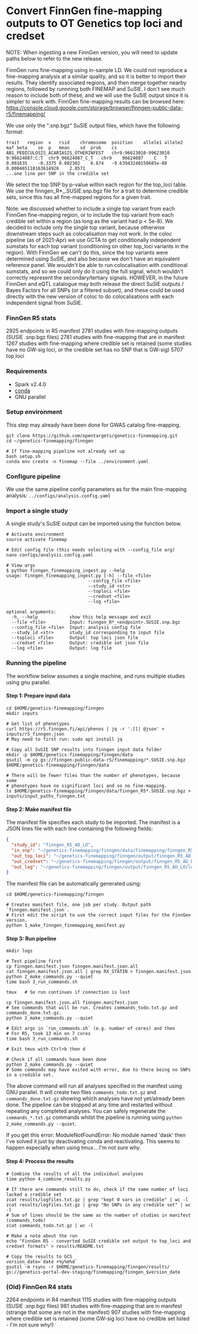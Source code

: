 Convert FinnGen fine-mapping outputs to OT Genetics top loci and credset
==========================================
NOTE: When ingesting a new FinnGen version, you will need to update paths below to refer to the new release.

FinnGen runs fine-mapping using in-sample LD. We could not reproduce a fine-mapping analysis at a similar quality, and so it is better to import their results.
They identify associated regions, and then merge together nearby regions, followed by runnning both FINEMAP and SuSIE. I don't see much reason to include both of these, and we will use the SuSIE output since it is simpler to work with.
FinnGen fine-mapping results can be browsed here:
https://console.cloud.google.com/storage/browser/finngen-public-data-r5/finemapping/

We use only the ".snp.bgz" SuSIE output files, which have the following format:
```
trait	region	v	rsid	chromosome	position	allele1	allele2	maf	beta	se	p	mean	sd	prob	cs
AB1_PEDICULOSIS_ACARIASIS_OTHERINFEST	chr9:96623010-99623010	9:96624087:C:T	chr9_96624087_C_T	chr9	96624087	C	T	0.001635	-0.3375	0.802302	0.674	-9.63943240158685e-08	0.000465118163614926	2.8571
...one line per SNP in the credible set
```

We select the top SNP by p-value within each region for the top_loci table.
We use the finngen_R*_<endpoint>.SUSIE.snp.bgz file for a trait to determine credible sets, since this has all fine-mapped regions for a given trait.

Note: we discussed whether to include a single top variant from each FinnGen fine-mapping region, or to include the top variant from each credible set within a region (as long as the variant had p < 5e-8). We decided to include only the single top variant, because otherwise downstream steps such as colocalisation may not work. In the coloc pipeline (as of 2021-Apr) we use GCTA to get conditionally independent sumstats for each top variant (conditioning on other top_loci variants in the region). With FinnGen we can't do this, since the top variants were determined using SuSIE, and also because we don't have an equivalent reference panel. We wouldn't be able to run colocalisation with conditional sumstats, and so we could only do it using the full signal, which wouldn't correctly represent the secondary/tertiary signals. HOWEVER, in the future FinnGen and eQTL catalogue may both release the direct SuSIE outputs / Bayes Factors for all SNPs (or a filtered subset), and these could be used directly with the new version of coloc to do colocalisations with each independent signal from SuSIE.

### FinnGen R5 stats
2925 endpoints in R5 manifest
2781 studies with fine-mapping outputs (SUSIE .snp.bgz files)
2781 studies with fine-mapping that are in manifest
1267 studies with fine-mapping where credible set is retained (some studies have no GW-sig loci, or the credible set has no SNP that is GW-sig)
5707 top loci

### Requirements
- Spark v2.4.0
- [conda](https://conda.io/docs/)
- GNU parallel

### Setup environment
This step may already have been done for GWAS catalog fine-mapping.
```
git clone https://github.com/opentargets/genetics-finemapping.git
cd ~/genetics-finemapping/finngen

# If fine-mapping pipeline not already set up 
bash setup.sh
conda env create -n finemap --file ../environment.yaml
```

### Configure pipeline

We use the same pipeline config parameters as for the main fine-mapping analysis: `../configs/analysis.config.yaml`

### Import a single study

A single study's SuSIE output can be imported using the function below.

```
# Activate environment
source activate finemap

# Edit config file (this needs selecting with --config_file arg)
nano configs/analysis.config.yaml

# View args
$ python finngen_finemapping_ingest.py --help
usage: finngen_finemapping_ingest.py [-h] --file <file>
                               --config_file <file>
                               --study_id <str>
                               --toploci <file>
                               --credset <file>
                               --log <file>

optional arguments:
  -h, --help            show this help message and exit
  --file <file>         Input: finngen_R*_<endpoint>.SUSIE.snp.bgz
  --config_file <file>  Input: analysis config file
  --study_id <str>      study_id corresponding to input file
  --toploci <file>      Output: top loci json file
  --credset <file>      Output: credible set json file
  --log <file>          Output: log file
```

### Running the pipeline
The workflow below assumes a single machine, and runs multiple studies using gnu parallel.

#### Step 1: Prepare input data

```
cd $HOME/genetics-finemapping/finngen
mkdir inputs

# Get list of phenotypes
curl https://r5.finngen.fi/api/phenos | jq -r '.[]| @json' > inputs/r5_finngen.json
# May need to first run: sudo apt install jq

# Copy all SuSIE SNP results into finngen input data folder
mkdir -p $HOME/genetics-finemapping/finngen/data
gsutil -m cp gs://finngen-public-data-r5/finemapping/*.SUSIE.snp.bgz $HOME/genetics-finemapping/finngen/data

# There will be fewer files than the number of phenotypes, because some
# phenotypes have no significant loci and so no fine-mapping.
ls $HOME/genetics-finemapping/finngen/data/finngen_R5*.SUSIE.snp.bgz > inputs/input_paths_finngen.txt
```

#### Step 2: Make manifest file

The manifest file specifies each study to be imported. The manifest is a JSON lines file with each line containing the following fields:

```json
{
  "study_id": "finngen_R5_AD_LO",
  "in_snp": "~/genetics-finemapping/finngen/data/finemapping/finngen_R5_AD_LO.SUSIE.snp.bgz",
  "out_top_loci": "~/genetics-finemapping/finngen/output/finngen_R5_AD_LO/top_loci.json.gz",
  "out_credset": "~/genetics-finemapping/finngen/output/finngen_R5_AD_LO/credible_set.json.gz",
  "out_log": "~/genetics-finemapping/finngen/output/finngen_R5_AD_LO/logfile.txt",
}
```

The manifest file can be automatically generated using:

```
cd $HOME/genetics-finemapping/finngen

# Creates manifest file, one job per study. Output path `finngen.manifest.json`.
# First edit the script to use the correct input files for the FinnGen version.
python 1_make_finngen_finemapping_manifest.py
```

#### Step 3: Run pipeline

```
mkdir logs

# Test pipeline first
cp finngen.manifest.json finngen.manifest.json.all
cat finngen.manifest.json.all | grep RX_STATIN > finngen.manifest.json
python 2_make_commands.py --quiet
time bash 3_run_commands.sh

tmux   # So run continues if connection is lost

cp finngen.manifest.json.all finngen.manifest.json
# See commands that will be run. Creates commands_todo.txt.gz and commands_done.txt.gz.
python 2_make_commands.py --quiet

# Edit args in `run_commands.sh` (e.g. number of cores) and then
# For R5, took 13 min on 7 cores
time bash 3_run_commands.sh

# Exit tmux with Ctrl+b then d

# Check if all commands have been done
python 2_make_commands.py --quiet
# Some commands may have exited with error, due to there being no SNPs in a credible set.
```

The above command will run all analyses specified in the manifest using GNU parallel. It will create two files `commands_todo.txt.gz` and `commands_done.txt.gz` showing which analyses have not yet/already been done. The pipeline can be stopped at any time and restarted without repeating any completed analyses. You can safely regenerate the `commands_*.txt.gz` commands whilst the pipeline is running using `python 2_make_commands.py --quiet`.

If you get this error:
  ModuleNotFoundError: No module named 'dask'
then I've solved it just by deactivating conda and reactivating. This seems to happen especially when using tmux... I'm not sure why.

#### Step 4: Process the results

```
# Combine the results of all the individual analyses
time python 4_combine_results.py

# If there are commands still to do, check if the same number of loci lacked a credible set
zcat results/logfiles.txt.gz | grep "kept 0 vars in credible" | wc -l
zcat results/logfiles.txt.gz | grep "No SNPs in any credible set" | wc -l
# Sum of lines should be the same as the number of studies in manifest (commands_todo)
zcat commands_todo.txt.gz | wc -l

# Make a note about the run
echo "FinnGen R5 - converted SuSIE credible set output to top_loci and credset formats" > results/README.txt

# Copy the results to GCS
version_date=`date +%y%m%d`
gsutil -m rsync -r $HOME/genetics-finemapping/finngen/results/ gs://genetics-portal-dev-staging/finemapping/finngen_$version_date
```

### (Old) FinnGen R4 stats
2264 endpoints in R4 manifest
1115 studies with fine-mapping outputs (SUSIE .snp.bgz files)
981 studies with fine-mapping that are in manifest (strange that some are not in the manifest)
907 studies with fine-mapping where credible set is retained (some GW-sig loci have no credible set listed - I'm not sure why!)

